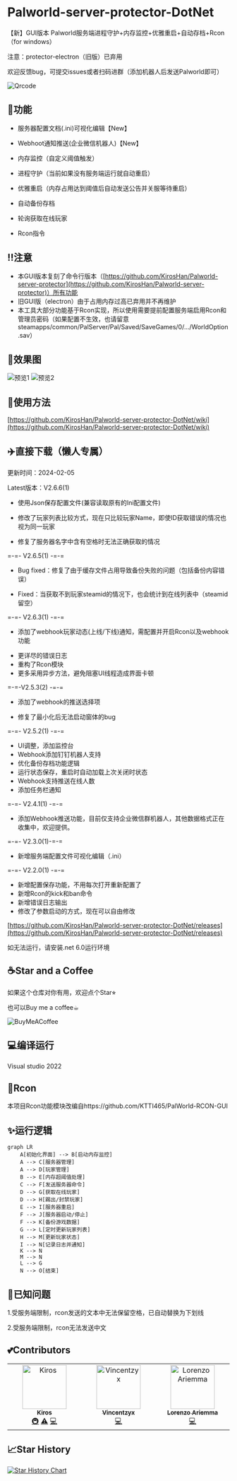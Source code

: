 # Palworld-server-protector-DotNet
【新】GUI版本 Palworld服务端进程守护+内存监控+优雅重启+自动存档+Rcon
（for windows）


注意：protector-electron（旧版）已弃用

欢迎反馈bug，可提交issues或者扫码进群（添加机器人后发送Palworld即可）

![Qrcode](https://raw.githubusercontent.com/KirosHan/Palworld-server-protector-DotNet/main/PNG/qrcode.jpg)

## 	:beers:功能

- 服务器配置文档(.ini)可视化编辑【New】
- Webhoot通知推送(企业微信机器人)【New】


- 内存监控（自定义阈值触发）
- 进程守护（当前如果没有服务端运行就自动重启）
- 优雅重启（内存占用达到阈值后自动发送公告并关服等待重启）
- 自动备份存档
- 轮询获取在线玩家
- Rcon指令


## 	:bangbang:注意
- 本GUI版本复刻了命令行版本（[https://github.com/KirosHan/Palworld-server-protector](https://github.com/KirosHan/Palworld-server-protector)）所有功能
- 旧GUI版（electron）由于占用内存过高已弃用并不再维护
- 本工具大部分功能基于Rcon实现，所以使用需要提前配置服务端启用Rcon和管理员密码（如果配置不生效，也请留意steamapps/common/PalServer/Pal/Saved/SaveGames/0/.../WorldOption.sav）

## :eyes:效果图
![预览1](https://raw.githubusercontent.com/KirosHan/Palworld-server-protector-DotNet/main/PNG/2.5.1_1.png)
![预览2](https://raw.githubusercontent.com/KirosHan/Palworld-server-protector-DotNet/main/PNG/2.5.1_2.png)

## :page_facing_up:使用方法
[https://github.com/KirosHan/Palworld-server-protector-DotNet/wiki](https://github.com/KirosHan/Palworld-server-protector-DotNet/wiki)

## 	:airplane:直接下载（懒人专属）
更新时间：2024-02-05

Latest版本：V2.6.6(1)

* 使用Json保存配置文件(兼容读取原有的Ini配置文件)

* 修改了玩家列表比较方式，现在只比较玩家Name，即使ID获取错误的情况也视为同一玩家

* 修复了服务器名字中含有空格时无法正确获取的情况


=-=- V2.6.5(1) -=-=

* Bug fixed：修复了由于缓存文件占用导致备份失败的问题（包括备份内容错误）

* Fixed：当获取不到玩家steamid的情况下，也会统计到在线列表中（steamid留空）

=-=- V2.6.3(1) -=-=

- 添加了webhook玩家动态(上线/下线)通知，需配置并开启Rcon以及webhook功能

* 更详尽的错误日志
* 重构了Rcon模块
* 更多采用异步方法，避免阻塞UI线程造成界面卡顿

=-=-V2.5.3(2) -=-=

- 添加了webhook的推送选择项
* 修复了最小化后无法启动窗体的bug

=-=- V2.5.2(1) -=-=

- UI调整，添加监控台
- Webhook添加钉钉机器人支持
- 优化备份存档功能逻辑
- 运行状态保存，重启时自动加载上次关闭时状态
- Webhook支持推送在线人数
- 添加任务栏通知

=-=- V2.4.1(1) -=-=

- 添加Webhook推送功能，目前仅支持企业微信群机器人，其他数据格式正在收集中，欢迎提供。

=-=- V2.3.0(1)-=-=

- 新增服务端配置文件可视化编辑（.ini）

=-=- V2.2.0(1) -=-=

- 新增配置保存功能，不用每次打开重新配置了
- 新增Rcon的kick和ban命令
- 新增错误日志输出
- 修改了参数启动的方式，现在可以自由修改

[https://github.com/KirosHan/Palworld-server-protector-DotNet/releases](https://github.com/KirosHan/Palworld-server-protector-DotNet/releases)

如无法运行，请安装.net 6.0运行环境

## 	:coffee:Star and a Coffee

如果这个仓库对你有用，欢迎点个Star⭐︎

也可以Buy me a coffee☕︎

![BuyMeACoffee](https://raw.githubusercontent.com/KirosHan/Palworld-server-protector-DotNet/main/PNG/buymeacoffee.png)

## 	:computer:编译运行
Visual studio 2022

## 	:crystal_ball:Rcon
本项目Rcon功能模块改编自https://github.com/KTTI465/PalWorld-RCON-GUI

## :sparkles:运行逻辑

```mermaid
graph LR
    A[初始化界面] --> B[启动内存监控]
    A --> C[服务器管理]
    A --> D[玩家管理]
    B --> E[内存超阈值处理]
    C --> F[发送服务器命令]
    D --> G[获取在线玩家]
    D --> H[踢出/封禁玩家]
    E --> I[服务器重启]
    F --> J[服务器启动/停止]
    F --> K[备份游戏数据]
    G --> L[定时更新玩家列表]
    H --> M[更新玩家状态]
    I --> N[记录日志并通知]
    K --> N
    M --> N
    L --> G
    N --> O[结束]

```
## :pill:已知问题
1.受服务端限制，rcon发送的文本中无法保留空格，已自动替换为下划线

2.受服务端限制，rcon无法发送中文

## 	:two_hearts:Contributors

<!-- ALL-CONTRIBUTORS-LIST:START - Do not remove or modify this section -->
<!-- prettier-ignore-start -->
<!-- markdownlint-disable -->
<table>
  <tbody>
    <tr>
      <td align="center" valign="top" width="14.28%"><a href="https://kiros.onbeta.com"><img src="https://avatars.githubusercontent.com/u/22515170?v=4?s=100" width="100px;" alt="Kiros"/><br /><sub><b>Kiros</b></sub></a><br /><a href="#infra-KirosHan" title="Infrastructure (Hosting, Build-Tools, etc)">🚇</a> <a href="https://github.com//KirosHan/Palworld-server-protector-DotNet/commits?author=KirosHan" title="Tests">⚠️</a> <a href="https://github.com//KirosHan/Palworld-server-protector-DotNet/commits?author=KirosHan" title="Code">💻</a></td>
      <td align="center" valign="top" width="14.28%"><a href="https://github.com/Vincentzyx"><img src="https://avatars.githubusercontent.com/u/8458250?v=4?s=100" width="100px;" alt="Vincentzyx"/><br /><sub><b>Vincentzyx</b></sub></a><br /><a href="https://github.com//KirosHan/Palworld-server-protector-DotNet/commits?author=Vincentzyx" title="Code">💻</a></td>
      <td align="center" valign="top" width="14.28%"><a href="https://github.com/lorenzo93"><img src="https://avatars.githubusercontent.com/u/12275050?v=4?s=100" width="100px;" alt="Lorenzo Ariemma"/><br /><sub><b>Lorenzo Ariemma</b></sub></a><br /><a href="https://github.com//KirosHan/Palworld-server-protector-DotNet/commits?author=lorenzo93" title="Code">💻</a></td>
    </tr>
  </tbody>
</table>

<!-- markdownlint-restore -->
<!-- prettier-ignore-end -->

<!-- ALL-CONTRIBUTORS-LIST:END -->

## :chart_with_upwards_trend:Star History

<a href="https://star-history.com/#KirosHan/Palworld-server-protector-DotNet&Date">
  <picture>
    <source media="(prefers-color-scheme: dark)" srcset="https://api.star-history.com/svg?repos=KirosHan/Palworld-server-protector-DotNet&type=Date&theme=dark" />
    <source media="(prefers-color-scheme: light)" srcset="https://api.star-history.com/svg?repos=KirosHan/Palworld-server-protector-DotNet&type=Date" />
    <img alt="Star History Chart" src="https://api.star-history.com/svg?repos=KirosHan/Palworld-server-protector-DotNet&type=Date" />
  </picture>
</a>


